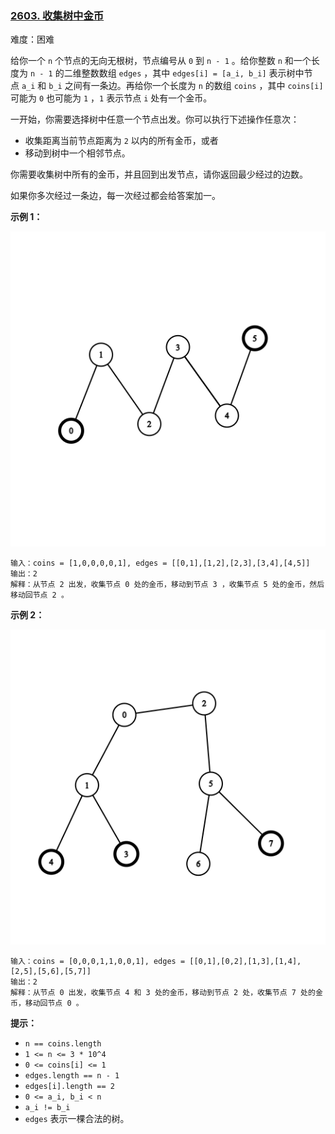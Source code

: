 ### [2603\. 收集树中金币](https://leetcode.cn/problems/collect-coins-in-a-tree/)

难度：困难

给你一个 `n` 个节点的无向无根树，节点编号从 `0` 到 `n - 1` 。给你整数 `n` 和一个长度为 `n - 1` 的二维整数数组 `edges` ，其中 `edges[i] = [a_i, b_i]` 表示树中节点 `a_i` 和 `b_i` 之间有一条边。再给你一个长度为 `n` 的数组 `coins` ，其中 `coins[i]` 可能为 `0` 也可能为 `1` ，`1` 表示节点 `i` 处有一个金币。

一开始，你需要选择树中任意一个节点出发。你可以执行下述操作任意次：

-   收集距离当前节点距离为 `2` 以内的所有金币，或者
-   移动到树中一个相邻节点。

你需要收集树中所有的金币，并且回到出发节点，请你返回最少经过的边数。

如果你多次经过一条边，每一次经过都会给答案加一。

**示例 1：**

![](./assets/img/Question2603_01.png)

```
输入：coins = [1,0,0,0,0,1], edges = [[0,1],[1,2],[2,3],[3,4],[4,5]]
输出：2
解释：从节点 2 出发，收集节点 0 处的金币，移动到节点 3 ，收集节点 5 处的金币，然后移动回节点 2 。
```

**示例 2：**

![](./assets/img/Question2603_02.png)

```
输入：coins = [0,0,0,1,1,0,0,1], edges = [[0,1],[0,2],[1,3],[1,4],[2,5],[5,6],[5,7]]
输出：2
解释：从节点 0 出发，收集节点 4 和 3 处的金币，移动到节点 2 处，收集节点 7 处的金币，移动回节点 0 。
```

**提示：**

-   `n == coins.length`
-   `1 <= n <= 3 * 10^4`
-   `0 <= coins[i] <= 1`
-   `edges.length == n - 1`
-   `edges[i].length == 2`
-   `0 <= a_i, b_i < n`
-   `a_i != b_i`
-   `edges` 表示一棵合法的树。

